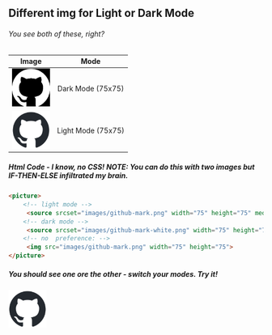 ## Different img for Light or Dark Mode

###### You see both of these, right?
| Image | Mode|
| :--: | :--: |
| <img src="images/github-mark-dark-wbg.png" width="75" height="75"> | Dark Mode (75x75) |
| <img src="images/github-mark-light-wbg.png" width="75" height="75"> | Light Mode (75x75) |

##### Html Code - I know, no CSS! NOTE: You can do this with two images but IF-THEN-ELSE infiltrated my brain.
```html
<picture>
    <!-- light mode -->
     <source srcset="images/github-mark.png" width="75" height="75" media="(prefers-color-scheme: light)">
    <!-- dark mode -->
     <source srcset="images/github-mark-white.png" width="75" height="75" media="(prefers-color-scheme: dark)">
    <!-- no  preference: -->
     <img src="images/github-mark.png" width="75" height="75">
</picture>
```


##### You should see one ore the other - switch your modes. Try it!
<picture>
    <!-- light mode -->
     <source srcset="images/github-mark.png" width="75" height="75" media="(prefers-color-scheme: light)">
    <!-- dark mode --><source srcset="images/github-mark-white.png" width="75" height="75" media="(prefers-color-scheme: dark)">
    <!-- no  preference: --><img src="images/github-mark.png" width="75" height="75">
</picture>